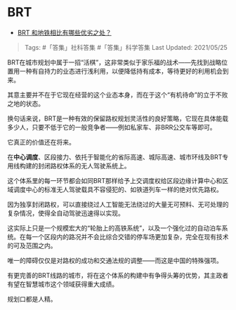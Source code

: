 # BRT

- [BRT 和地铁相比有哪些优劣之处？](https://www.zhihu.com/question/20169848/answer/1891741754)
  
>Tags: #「答集」社科答集  #「答集」科学答集
>Last Updated: 2021/05/25

BRT在城市规划中属于一招“活棋”，这非常类似于家乐福的战术——先找到战略位置用一种有自持力的业态进行浅利用，以便降低持有成本，等待更好的利用机会到来。

其意主要并不在于它现在经营的这个业态本身，而在于这个“有机待命”的立于不败之地的状态。

换句话来说，BRT是一种有效的保留路权规划灵活性的良好策略，它现在具体能载多少人，只要不低于它的一般竞争者——例如私家车、非BRR公交车等即可。

它真正的价值还在将来。

在**中心调度**、区段接力、依托于智能化的省际高速、城际高速、城市环线及BRT专用线构建的封闭路权体系的无人驾驶系统上。

这个体系里的每一环节都会如同BRT那样给予上交调度权给区段边缘计算中心和区域调度中心的标准无人驾驶载具不容侵犯的、如铁道列车一样的绝对优先路权。

因为独享封闭路权，可以直接绕过人工智能无法绕过的大量无可预料、无可处理的复杂情况，使得全自动驾驶迅速得以实现。

这实际上只是一个规模宏大的“轮胎上的高铁系统”，以及一个强化过的自动泊车系统。在每一个区段内的路况并不会比综合交错的停车场更加复杂，完全在现有技术的可及范围之内。

唯一的障碍仅仅是对路权的成功和交通法规的调整——而这是中国的特殊强项。

有更完善的BRT线路的城市，将在这个体系的构建中有争得头筹的优势，其主政者有望在智慧城市这个领域获得重大成绩。

规划口都是人精。